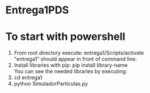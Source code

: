 # Entrega1PDS

# To start with powershell
1. From root directory execute: entrega1/Scripts/activate  
"entrega1" should appear in front of command line.
2. Install libraries with pip: pip install library-name  
You can see the needed libraries by executing:
3. cd entrega1
4. python SimuladorParticulas.py
